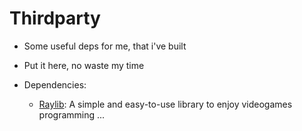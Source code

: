 # Thirdparty 
- Some useful deps for me, that i've built
- Put it here, no waste my time

- Dependencies: 
    - [Raylib](https://github.com/raysan5/raylib): A simple and easy-to-use library to enjoy videogames programming 
    ...